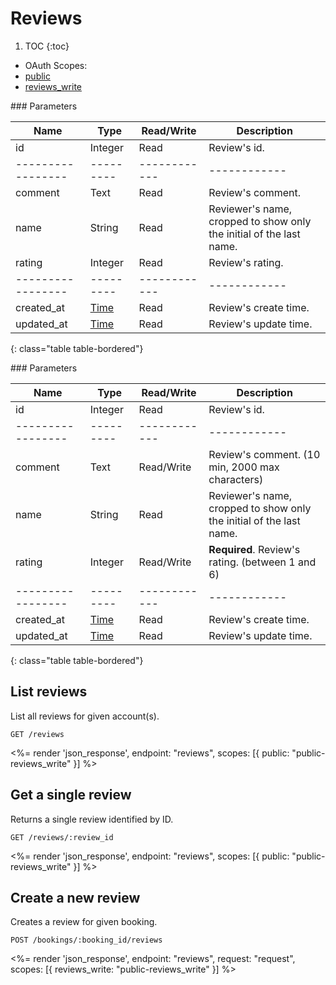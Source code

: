 # Reviews

1. TOC
{:toc}

<ul class="nav nav-pills pull-right" role="tablist">
  <li class="disabled"><a>OAuth Scopes:</a></li>
  <li class="active"><a href="#public" role="tab" data-toggle="pill">public</a></li>
  <li><a href="#reviews_write" role="tab" data-toggle="pill">reviews_write</a></li>
</ul>

<div class="tab-content" markdown="1">
  <div class="tab-pane active" id="public" markdown="1">
### Parameters

Name             | Type    | Read/Write | Description
-----------------|---------|------------|------------
id               | Integer | Read       | Review's id.
-----------------|---------|------------|------------
comment          | Text    | Read       | Review's comment.
name             | String  | Read       | Reviewer's name, cropped to show only the initial of the last name.
rating           | Integer | Read       | Review's rating.
-----------------|---------|------------|------------
created_at       | [Time](/reference/enums#formats) | Read       | Review's create time.
updated_at       | [Time](/reference/enums#formats) | Read       | Review's update time.
{: class="table table-bordered"}
  </div>
  <div class="tab-pane" id="reviews_write" markdown="1">
### Parameters

Name             | Type    | Read/Write | Description
-----------------|---------|------------|------------
id               | Integer | Read       | Review's id.
-----------------|---------|------------|------------
comment          | Text    | Read/Write | Review's comment.  (10 min, 2000 max characters)
name             | String  | Read       | Reviewer's name, cropped to show only the initial of the last name.
rating           | Integer | Read/Write | **Required**. Review's rating. (between 1 and 6)
-----------------|---------|------------|------------
created_at       | [Time](/reference/enums#formats) | Read       | Review's create time.
updated_at       | [Time](/reference/enums#formats) | Read       | Review's update time.
{: class="table table-bordered"}
  </div>
</div>

## List reviews

List all reviews for given account(s).

~~~
GET /reviews
~~~

<%= render 'json_response', endpoint: "reviews", scopes: [{ public: "public-reviews_write" }] %>

## Get a single review

Returns a single review identified by ID.

~~~
GET /reviews/:review_id
~~~

<%= render 'json_response', endpoint: "reviews", scopes: [{ public: "public-reviews_write" }] %>

## Create a new review

Creates a review for given booking.

~~~
POST /bookings/:booking_id/reviews
~~~

<%= render 'json_response', endpoint: "reviews", request: "request",
  scopes: [{ reviews_write: "public-reviews_write" }] %>
